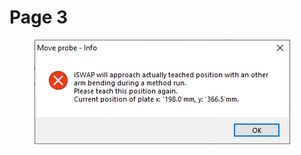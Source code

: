 # Page 3

<figure><img src="../../.gitbook/assets/image (3) (1) (1) (1) (1).png" alt=""><figcaption></figcaption></figure>
